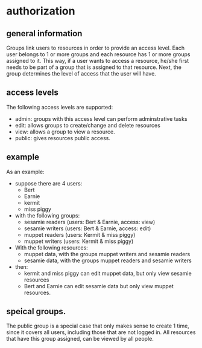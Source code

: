 # authorization

## general information

Groups link users to resources in order to provide an access level. Each user belongs to 1 or more groups and each resource has 1 or more groups assigned to it. This way, if a user wants to access a resource, he/she first needs to be part of a group that is assigned to that resource. Next, the group determines the level of access that the user will have.

## access levels
The following access levels are supported:
- admin: groups with this access level can perform adminstrative tasks
- edit: allows groups to create/change and delete resources
- view: allows a group to view a resource.
- public: gives resources public access.

## example

As an example:
- suppose there are 4 users:
  - Bert
  - Earnie
  - kermit
  - miss piggy
- with the following groups:
  - sesamie readers (users: Bert & Earnie, access: view)
  - sesamie writers (users: Bert & Earnie, access: edit)
  - muppet readers  (users: Kermit & miss piggy)
  - muppet writers  (users: Kermit & miss piggy)
- With the following resources:
  - muppet data, with the groups muppet writers and sesamie readers
  - sesamie data, with the groups muppet readers and sesamie writers
- then:
  - kermit and miss piggy can edit muppet data, but only view sesamie resources
  - Bert and Earnie can edit sesamie data but only view muppet resources.

## speical groups.
The public group is a special case that only makes sense to create 1 time, since it covers all users, including those that are not logged in. 
All resources that have this group assigned, can be viewed by all people.